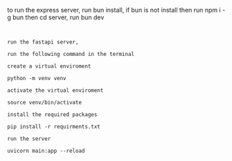 to run the express server, run bun install, if bun is not install then run npm i -g bun then cd server, run bun dev
```


run the fastapi server, 

run the following command in the terminal

create a virtual enviroment

python -m venv venv

activate the virtual enviroment

source venv/bin/activate

install the required packages

pip install -r requirments.txt

run the server

uvicorn main:app --reload

```